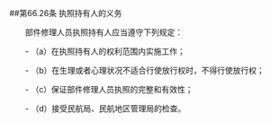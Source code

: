 ##第66.26条    执照持有人的义务

　　部件修理人员执照持有人应当遵守下列规定：

　　- （a）在执照持有人的权利范围内实施工作；

　　- （b）在生理或者心理状况不适合行使放行权时，不得行使放行权；

　　- （c）保证部件修理人员执照的完整和有效性；

　　- （d）接受民航局、民航地区管理局的检查。